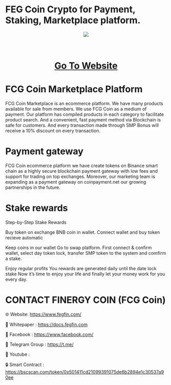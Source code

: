 # FEG Coin Crypto for Payment, Staking, Marketplace platform.

<div align="center"><img src="https://makecoin.live/wp-content/uMPLOGO300.png)" /><br />
</div>
<div align="center">
  <h1><br />
    <a href="https://www.smpbonus.com/" target="_blank">Go To Website<br />
</a></h1>
</div>


# FCG Coin Marketplace Platform

FCG Coin Marketplace is an ecommerce platform. We have many products available for sale from members. We use FCG Coin as a medium of payment. Our platform has compiled products in each category to facilitate product search. And a convenient, fast payment method via Blockchain is safe for customers. And every transaction made through SMP Bonus will receive a 10% discount on every transaction.

# Payment gateway
FCG Coin ecommerce platform we have create tokens on Binance smart chain as a highly secure blockchain payment gateway with low fees and support for trading on top exchanges. Moreover, our marketing team is expanding as a payment gateway on coinpayment.net our growing partnerships in the future.

# Stake rewards
Step-by-Step Stake Rewards

Buy token on exchange BNB coin in wallet. Connect wallet and buy token recieve automatic

Keep coins in our wallet Go to swap platform. First connect & confirm wallet, select day token lock, transfer SMP token to the system and comfirm a stake.

Enjoy regular profits You rewards are generated daily until the date lock stake Now it’s time to enjoy your life and finally let your money work for you every day.

# CONTACT FINERGY COIN (FCG Coin)

🌐 Website: https://www.fegfin.com/

📄 Whitepaper : https://docs.fegfin.com

👨 Facebook : https://www.facebook.com/

👬 Telegram Group : https://t.me/

📕 Youtube : 

🔒 Smart Contract : https://bscscan.com/token/0x501411cd21099391075de6b2894e1c30537a90ee
